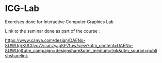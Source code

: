 # ICG-Lab
Exercises done for Interactive Computer Graphics Lab

Link to the seminar done as part of the course :

https://www.canva.com/design/DAENo-8UWUg/K0C0yo7zjcanzyJgKP7tuw/view?utm_content=DAENo-8UWUg&utm_campaign=designshare&utm_medium=link&utm_source=publishsharelink
